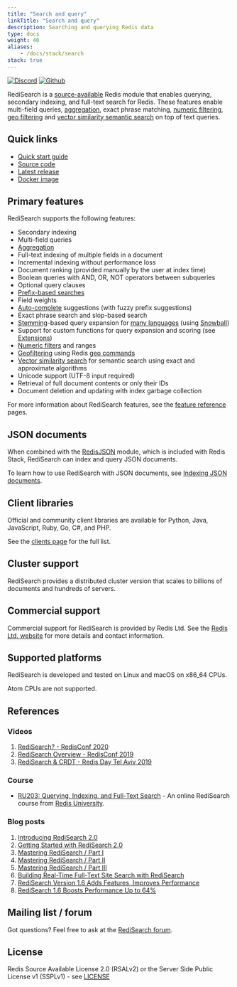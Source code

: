 ```yaml
---
title: "Search and query"
linkTitle: "Search and query"
description: Searching and querying Redis data
type: docs
weight: 40
aliases: 
    - /docs/stack/search
stack: true
---
```



[![Discord](https://img.shields.io/discord/697882427875393627?style=flat-square)](https://discord.gg/xTbqgTB)
[![Github](https://img.shields.io/static/v1?label=&message=repository&color=5961FF&logo=github)](https://github.com/RediSearch/RediSearch/)


RediSearch is a [source-available](https://raw.githubusercontent.com/RediSearch/RediSearch/master/LICENSE.txt) Redis module that enables querying, secondary indexing, and full-text search for Redis. These features enable multi-field queries, [aggregation](/docs/stack/search/reference/aggregations), exact phrase matching, [numeric filtering](/docs/stack/search/reference/query_syntax/#numeric-filters-in-query), [geo filtering](/docs/stack/search/reference/query_syntax/#geo-filters-in-query) and [vector similarity semantic search](/docs/stack/search/reference/query_syntax/#vector-similarity-search-in-query) on top of text queries.

## Quick links
  - [Quick start guide](/redisearch/quick_start)
  - [Source code](https://github.com/RediSearch/RediSearch)
  - [Latest release](https://github.com/RediSearch/RediSearch/releases)
  - [Docker image](https://hub.docker.com/r/redis/redis-stack-server/)

## Primary features

RediSearch supports the following features:

* Secondary indexing
* Multi-field queries
* [Aggregation](/docs/stack/search/reference/aggregations)
* Full-text indexing of multiple fields in a document
* Incremental indexing without performance loss
* Document ranking (provided manually by the user at index time)
* Boolean queries with AND, OR, NOT operators between subqueries
* Optional query clauses
* [Prefix-based searches](/docs/stack/search/reference/query_syntax/#prefix-matching)
* Field weights
* [Auto-complete](/docs/stack/search/design/overview/#auto-completion) suggestions (with fuzzy prefix suggestions)
* Exact phrase search and slop-based search
* [Stemming](/docs/stack/search/reference/stemming)-based query expansion for [many languages](/docs/stack/search/reference/stemming/#supported-languages) (using [Snowball](http://snowballstem.org/))
* Support for custom functions for query expansion and scoring (see [Extensions](/docs/stack/search/reference/extensions))
* [Numeric filters](/docs/stack/search/reference/query_syntax/#numeric-filters-in-query) and ranges
* [Geofiltering](/docs/stack/search/reference/query_syntax/#geo-filters-in-query) using Redis [geo commands](/commands/?group=geo)
* [Vector similarity search](/docs/stack/search/reference/query_syntax/#vector-similarity-search-in-query) for semantic search using exact and approximate algorithms
* Unicode support (UTF-8 input required)
* Retrieval of full document contents or only their IDs
* Document deletion and updating with index garbage collection

For more information about RediSearch features, see the [feature reference](/docs/stack/search/reference) pages.

## JSON documents

When combined with the [RedisJSON](/docs/stack/json) module, which is included with Redis Stack, RediSearch can index and query JSON documents.

To learn how to use RediSearch with JSON documents, see [Indexing JSON documents](/docs/stack/search/indexing_json).

## Client libraries

Official and community client libraries are available for Python, Java, JavaScript, Ruby, Go, C#, and PHP.

See the [clients page](clients) for the full list.

## Cluster support

RediSearch provides a distributed cluster version that scales to billions of documents and hundreds of servers.

## Commercial support

Commercial support for RediSearch is provided by Redis Ltd. See the [Redis Ltd. website](https://redis.com/redis-enterprise/technology/redis-search/#sds) for more details and contact information.

## Supported platforms
RediSearch is developed and tested on Linux and macOS on x86_64 CPUs.

Atom CPUs are not supported.

## References
### Videos
1. [RediSearch? - RedisConf 2020](https://youtu.be/9R29LLWquME)
1. [RediSearch Overview - RedisConf 2019](https://youtu.be/AwnEhr9BO74)
1. [RediSearch & CRDT - Redis Day Tel Aviv 2019](https://youtu.be/OGC6Mx9E3jU)


### Course
* [RU203: Querying, Indexing, and Full-Text Search](https://university.redis.com/courses/ru203/) - An online RediSearch course from [Redis University](https://university.redis.com/).

### Blog posts
1. [Introducing RediSearch 2.0](https://redis.com/blog/introducing-redisearch-2-0/)
1. [Getting Started with RediSearch 2.0](https://redis.com/blog/getting-started-with-redisearch-2-0/)
1. [Mastering RediSearch / Part I](https://redis.com/blog/mastering-redisearch-part/)
1. [Mastering RediSearch / Part II](https://redis.com/blog/mastering-redisearch-part-ii/)
1. [Mastering RediSearch / Part III](https://redis.com/blog/mastering-redisearch-part-iii/)
1. [Building Real-Time Full-Text Site Search with RediSearch](https://redis.com/blog/building-real-time-full-text-site-search-with-redisearch/)
1. [RediSearch Version 1.6 Adds Features, Improves Performance](https://redis.com/blog/redisearch-version-1-6-adds-features-improves-performance/)
1. [RediSearch 1.6 Boosts Performance Up to 64%](https://redis.com/blog/redisearch-1-6-boosts-performance-up-to-64/)

## Mailing list / forum

Got questions? Feel free to ask at the [RediSearch forum](https://forum.redis.com/c/modules/redisearch/).

## License

Redis Source Available License 2.0 (RSALv2) or the Server Side Public License v1 (SSPLv1) - see [LICENSE](https://raw.githubusercontent.com/RediSearch/RediSearch/master/LICENSE.txt)
